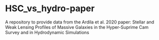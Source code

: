 # HSC_vs_hydro-paper
A repository to provide data from the Ardila et al. 2020 paper: Stellar and Weak Lensing Profiles of Massive Galaxies in the Hyper-Suprime Cam Survey and in Hydrodynamic Simulations
